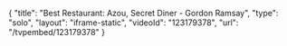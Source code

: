 {
    "title": "Best Restaurant: Azou, Secret Diner - Gordon Ramsay",
    "type": "solo",
    "layout": "iframe-static",
    "videoId": "123179378",
    "url": "\/tvpembed\/123179378"
}